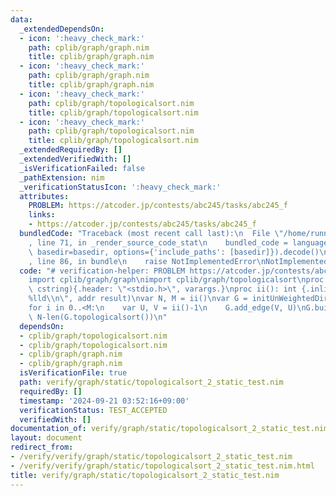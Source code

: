 ```yaml
---
data:
  _extendedDependsOn:
  - icon: ':heavy_check_mark:'
    path: cplib/graph/graph.nim
    title: cplib/graph/graph.nim
  - icon: ':heavy_check_mark:'
    path: cplib/graph/graph.nim
    title: cplib/graph/graph.nim
  - icon: ':heavy_check_mark:'
    path: cplib/graph/topologicalsort.nim
    title: cplib/graph/topologicalsort.nim
  - icon: ':heavy_check_mark:'
    path: cplib/graph/topologicalsort.nim
    title: cplib/graph/topologicalsort.nim
  _extendedRequiredBy: []
  _extendedVerifiedWith: []
  _isVerificationFailed: false
  _pathExtension: nim
  _verificationStatusIcon: ':heavy_check_mark:'
  attributes:
    PROBLEM: https://atcoder.jp/contests/abc245/tasks/abc245_f
    links:
    - https://atcoder.jp/contests/abc245/tasks/abc245_f
  bundledCode: "Traceback (most recent call last):\n  File \"/home/runner/.local/lib/python3.10/site-packages/onlinejudge_verify/documentation/build.py\"\
    , line 71, in _render_source_code_stat\n    bundled_code = language.bundle(stat.path,\
    \ basedir=basedir, options={'include_paths': [basedir]}).decode()\n  File \"/home/runner/.local/lib/python3.10/site-packages/onlinejudge_verify/languages/nim.py\"\
    , line 86, in bundle\n    raise NotImplementedError\nNotImplementedError\n"
  code: "# verification-helper: PROBLEM https://atcoder.jp/contests/abc245/tasks/abc245_f\n\
    import cplib/graph/graph\nimport cplib/graph/topologicalsort\nproc scanf(formatstr:\
    \ cstring){.header: \"<stdio.h>\", varargs.}\nproc ii(): int {.inline.} = scanf(\"\
    %lld\\n\", addr result)\nvar N, M = ii()\nvar G = initUnWeightedDirectedStaticGraph(N)\n\
    for i in 0..<M:\n    var U, V = ii()-1\n    G.add_edge(V, U)\nG.build()\necho\
    \ N-len(G.topologicalsort())\n"
  dependsOn:
  - cplib/graph/topologicalsort.nim
  - cplib/graph/topologicalsort.nim
  - cplib/graph/graph.nim
  - cplib/graph/graph.nim
  isVerificationFile: true
  path: verify/graph/static/topologicalsort_2_static_test.nim
  requiredBy: []
  timestamp: '2024-09-21 03:52:16+09:00'
  verificationStatus: TEST_ACCEPTED
  verifiedWith: []
documentation_of: verify/graph/static/topologicalsort_2_static_test.nim
layout: document
redirect_from:
- /verify/verify/graph/static/topologicalsort_2_static_test.nim
- /verify/verify/graph/static/topologicalsort_2_static_test.nim.html
title: verify/graph/static/topologicalsort_2_static_test.nim
---
```

